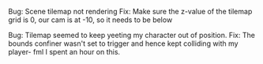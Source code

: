 Bug: Scene tilemap not rendering
Fix: Make sure the z-value of the tilemap grid is 0, our cam is at -10, so it needs to be below

Bug: Tilemap seemed to keep yeeting my character out of position.
Fix: The bounds confiner wasn't set to trigger and hence kept colliding with my player- fml I spent an hour on this.